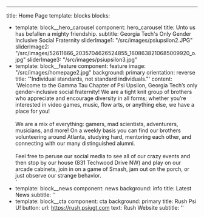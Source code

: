 ---
title: Home Page
template: blocks
blocks:
- template: block__hero_carousel
  component: hero_carousel
  title: Unto us has befallen a mighty friendship.
  subtitle: Georgia Tech's Only Gender Inclusive Social Fraternity
  sliderImage1: "/src/images/psiupsilon2.JPG"
  sliderImage2: "/src/images/52611666_2035704626524855_1608638210685009920_o.jpg"
  sliderImage3: "/src/images/psiupsilon3.jpg"
- template: block__feature
  component: feature
  image: "/src/images/homepage2.jpg"
  background: primary
  orientation: reverse
  title: '"Individual standards, not standard individuals."'
  content: 'Welcome to the Gamma Tau Chapter of Psi Upsilon, Georgia Tech’s only gender-inclusive
    social fraternity! We are a tight knit group of brothers who appreciate and encourage
    diversity in all forms; whether you’re interested in video games, music, flow
    arts, or anything else, we have a place for you!<br><br>We are a mix of everything:
    gamers, mad scientists, adventurers, musicians, and more! On a weekly basis you
    can find our brothers volunteering around Atlanta, studying hard, mentoring each
    other, and connecting with our many distinguished alumni. <br><br>Feel free to
    peruse our social media to see all of our crazy events and then stop by our house
    (831 Techwood Drive NW) and play on our arcade cabinets, join in on a game of
    Smash, jam out on the porch, or just observe our strange behavior.<br>'
- template: block__news
  component: news
  background: info
  title: Latest News
  subtitle: ''
- template: block__cta
  component: cta
  background: primary
  title: Rush Psi U!
  button:
    url: https://rush.psiugt.com
    text: Rush Website
  subtitle: ''
